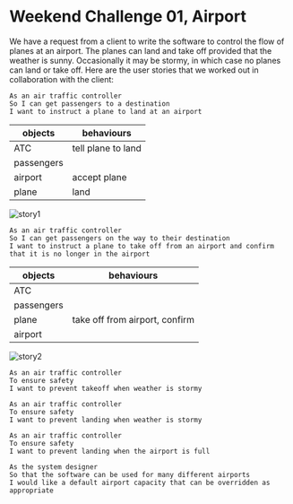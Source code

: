 
# Weekend Challenge 01, Airport

We have a request from a client to write the software to control the flow of planes at an airport. The planes can land and take off provided that the weather is sunny. Occasionally it may be stormy, in which case no planes can land or take off.  Here are the user stories that we worked out in collaboration with the client:

```
As an air traffic controller
So I can get passengers to a destination
I want to instruct a plane to land at an airport
```

objects | behaviours
-|-
ATC | tell plane to land  
passengers |
airport | accept plane
plane | land

![story1](https://github.com/n3ttl3t/airport_challenge/blob/master/uml/userstory01.png)

```
As an air traffic controller
So I can get passengers on the way to their destination
I want to instruct a plane to take off from an airport and confirm that it is no longer in the airport
```

objects | behaviours
-|-
ATC |   
passengers |  
plane | take off from airport, confirm
airport |  

![story2](https://github.com/n3ttl3t/airport_challenge/blob/master/uml/userstory02.png)

```
As an air traffic controller
To ensure safety
I want to prevent takeoff when weather is stormy

As an air traffic controller
To ensure safety
I want to prevent landing when weather is stormy

As an air traffic controller
To ensure safety
I want to prevent landing when the airport is full

As the system designer
So that the software can be used for many different airports
I would like a default airport capacity that can be overridden as appropriate
```
